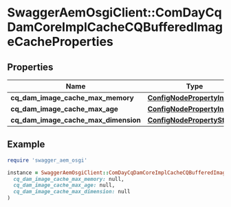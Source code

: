 # SwaggerAemOsgiClient::ComDayCqDamCoreImplCacheCQBufferedImageCacheProperties

## Properties

| Name | Type | Description | Notes |
| ---- | ---- | ----------- | ----- |
| **cq_dam_image_cache_max_memory** | [**ConfigNodePropertyInteger**](ConfigNodePropertyInteger.md) |  | [optional] |
| **cq_dam_image_cache_max_age** | [**ConfigNodePropertyInteger**](ConfigNodePropertyInteger.md) |  | [optional] |
| **cq_dam_image_cache_max_dimension** | [**ConfigNodePropertyString**](ConfigNodePropertyString.md) |  | [optional] |

## Example

```ruby
require 'swagger_aem_osgi'

instance = SwaggerAemOsgiClient::ComDayCqDamCoreImplCacheCQBufferedImageCacheProperties.new(
  cq_dam_image_cache_max_memory: null,
  cq_dam_image_cache_max_age: null,
  cq_dam_image_cache_max_dimension: null
)
```

